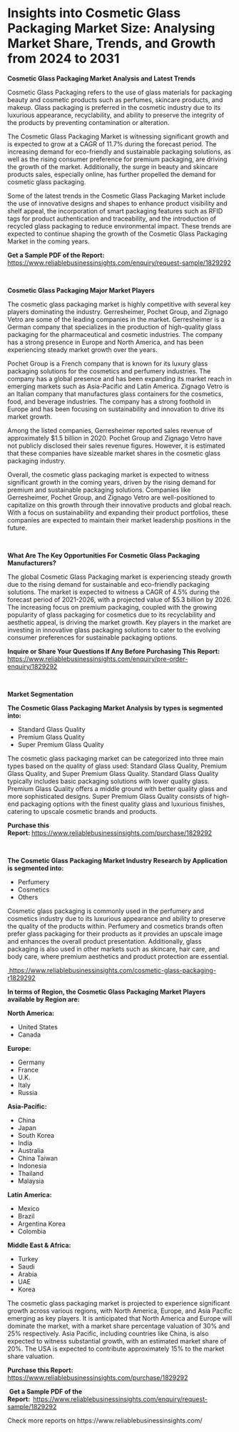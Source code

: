 <p><h1>Insights into Cosmetic Glass Packaging Market Size: Analysing Market Share, Trends, and Growth from 2024 to 2031</h1></p><p><strong>Cosmetic Glass Packaging Market Analysis and Latest Trends</strong></p>
<p><p>Cosmetic Glass Packaging refers to the use of glass materials for packaging beauty and cosmetic products such as perfumes, skincare products, and makeup. Glass packaging is preferred in the cosmetic industry due to its luxurious appearance, recyclability, and ability to preserve the integrity of the products by preventing contamination or alteration.</p><p>The Cosmetic Glass Packaging Market is witnessing significant growth and is expected to grow at a CAGR of 11.7% during the forecast period. The increasing demand for eco-friendly and sustainable packaging solutions, as well as the rising consumer preference for premium packaging, are driving the growth of the market. Additionally, the surge in beauty and skincare products sales, especially online, has further propelled the demand for cosmetic glass packaging.</p><p>Some of the latest trends in the Cosmetic Glass Packaging Market include the use of innovative designs and shapes to enhance product visibility and shelf appeal, the incorporation of smart packaging features such as RFID tags for product authentication and traceability, and the introduction of recycled glass packaging to reduce environmental impact. These trends are expected to continue shaping the growth of the Cosmetic Glass Packaging Market in the coming years.</p></p>
<p><strong>Get a Sample PDF of the Report:&nbsp;</strong> <a href="https://www.reliablebusinessinsights.com/enquiry/request-sample/1829292">https://www.reliablebusinessinsights.com/enquiry/request-sample/1829292</a></p>
<p>&nbsp;</p>
<p><strong>Cosmetic Glass Packaging Major Market Players</strong></p>
<p><p>The cosmetic glass packaging market is highly competitive with several key players dominating the industry. Gerresheimer, Pochet Group, and Zignago Vetro are some of the leading companies in the market. Gerresheimer is a German company that specializes in the production of high-quality glass packaging for the pharmaceutical and cosmetic industries. The company has a strong presence in Europe and North America, and has been experiencing steady market growth over the years.</p><p>Pochet Group is a French company that is known for its luxury glass packaging solutions for the cosmetics and perfumery industries. The company has a global presence and has been expanding its market reach in emerging markets such as Asia-Pacific and Latin America. Zignago Vetro is an Italian company that manufactures glass containers for the cosmetics, food, and beverage industries. The company has a strong foothold in Europe and has been focusing on sustainability and innovation to drive its market growth.</p><p>Among the listed companies, Gerresheimer reported sales revenue of approximately $1.5 billion in 2020. Pochet Group and Zignago Vetro have not publicly disclosed their sales revenue figures. However, it is estimated that these companies have sizeable market shares in the cosmetic glass packaging industry.</p><p>Overall, the cosmetic glass packaging market is expected to witness significant growth in the coming years, driven by the rising demand for premium and sustainable packaging solutions. Companies like Gerresheimer, Pochet Group, and Zignago Vetro are well-positioned to capitalize on this growth through their innovative products and global reach. With a focus on sustainability and expanding their product portfolios, these companies are expected to maintain their market leadership positions in the future.</p></p>
<p>&nbsp;</p>
<p><strong>What Are The Key Opportunities For Cosmetic Glass Packaging Manufacturers?</strong></p>
<p><p>The global Cosmetic Glass Packaging market is experiencing steady growth due to the rising demand for sustainable and eco-friendly packaging solutions. The market is expected to witness a CAGR of 4.5% during the forecast period of 2021-2026, with a projected value of $5.3 billion by 2026. The increasing focus on premium packaging, coupled with the growing popularity of glass packaging for cosmetics due to its recyclability and aesthetic appeal, is driving the market growth. Key players in the market are investing in innovative glass packaging solutions to cater to the evolving consumer preferences for sustainable packaging options.</p></p>
<p><strong>Inquire or Share Your Questions If Any Before Purchasing This Report:</strong> <a href="https://www.reliablebusinessinsights.com/enquiry/pre-order-enquiry/1829292">https://www.reliablebusinessinsights.com/enquiry/pre-order-enquiry/1829292</a></p>
<p>&nbsp;</p>
<p><strong>Market Segmentation</strong></p>
<p><strong>The Cosmetic Glass Packaging Market Analysis by types is segmented into:</strong></p>
<p><ul><li>Standard Glass Quality</li><li>Premium Glass Quality</li><li>Super Premium Glass Quality</li></ul></p>
<p><p>The cosmetic glass packaging market can be categorized into three main types based on the quality of glass used: Standard Glass Quality, Premium Glass Quality, and Super Premium Glass Quality. Standard Glass Quality typically includes basic packaging solutions with lower quality glass. Premium Glass Quality offers a middle ground with better quality glass and more sophisticated designs. Super Premium Glass Quality consists of high-end packaging options with the finest quality glass and luxurious finishes, catering to upscale cosmetic brands and products.</p></p>
<p><strong>Purchase this Report:&nbsp;</strong><a href="https://www.reliablebusinessinsights.com/purchase/1829292">https://www.reliablebusinessinsights.com/purchase/1829292</a></p>
<p>&nbsp;</p>
<p><strong>The Cosmetic Glass Packaging Market Industry Research by Application is segmented into:</strong></p>
<p><ul><li>Perfumery</li><li>Cosmetics</li><li>Others</li></ul></p>
<p><p>Cosmetic glass packaging is commonly used in the perfumery and cosmetics industry due to its luxurious appearance and ability to preserve the quality of the products within. Perfumery and cosmetics brands often prefer glass packaging for their products as it provides an upscale image and enhances the overall product presentation. Additionally, glass packaging is also used in other markets such as skincare, hair care, and body care, where premium aesthetics and product protection are essential.</p></p>
<p><a href="https://www.reliablebusinessinsights.com/cosmetic-glass-packaging-r1829292">&nbsp;https://www.reliablebusinessinsights.com/cosmetic-glass-packaging-r1829292</a></p>
<p><strong>In terms of Region, the Cosmetic Glass Packaging Market Players available by Region are:</strong></p>
<p>
    <p> <strong> North America: </strong>
        <ul>
            <li>United States</li>
            <li>Canada</li>
        </ul>
        </p> 
    <p> <strong> Europe: </strong>
        <ul>
            <li>Germany</li>
            <li>France</li>
            <li>U.K.</li>
            <li>Italy</li>
            <li>Russia</li>
        </ul>
        </p> 
    <p> <strong> Asia-Pacific: </strong>
        <ul>
            <li>China</li>
            <li>Japan</li>
            <li>South Korea</li>
            <li>India</li>
            <li>Australia</li>
            <li>China Taiwan</li>
            <li>Indonesia</li>
            <li>Thailand</li>
            <li>Malaysia</li>
        </ul>
        </p> 
    <p> <strong> Latin America: </strong>
        <ul>
            <li>Mexico</li>
            <li>Brazil</li>
            <li>Argentina Korea</li>
            <li>Colombia</li>
        </ul>
        </p> 
    <p> <strong> Middle East & Africa: </strong>
        <ul>
            <li>Turkey</li>
            <li>Saudi</li>
            <li>Arabia</li>
            <li>UAE</li>
            <li>Korea</li>
        </ul>
    </p>
    </p>
<p><p>The cosmetic glass packaging market is projected to experience significant growth across various regions, with North America, Europe, and Asia Pacific emerging as key players. It is anticipated that North America and Europe will dominate the market, with a market share percentage valuation of 30% and 25% respectively. Asia Pacific, including countries like China, is also expected to witness substantial growth, with an estimated market share of 20%. The USA is expected to contribute approximately 15% to the market share valuation.</p></p>
<p><strong>Purchase this Report: </strong><a href="https://www.reliablebusinessinsights.com/purchase/1829292">https://www.reliablebusinessinsights.com/purchase/1829292</a></p>
<p>&nbsp;<strong>Get a Sample PDF of the Report:&nbsp;&nbsp;</strong><a href="https://www.reliablebusinessinsights.com/enquiry/request-sample/1829292">https://www.reliablebusinessinsights.com/enquiry/request-sample/1829292</a></p>
<p><strong></strong></p>
<p>Check more reports on https://www.reliablebusinessinsights.com/</p>